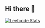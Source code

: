## Hi there 👋
[![Leetcode Stats](https://leetcard.jacoblin.cool/rahmaarditap?ext=activity)](https://leetcode.com/rahmaarditap)
